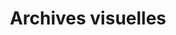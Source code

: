 ---
title: Archives visuelles
longTitle: 'Archives visuelles'
tags:
- gccommon
french:
- "[[Visual archives]]"
---